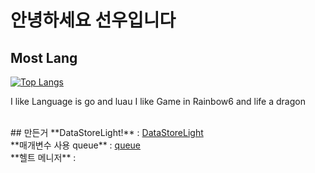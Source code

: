 # 안녕하세요 선우입니다



## Most Lang 
[![Top Langs](https://github-readme-stats.vercel.app/api/top-langs/?username=kimpure&langs_count=6&layout=compact&theme=dark)](https://github.com/kimpure/kimpure)

I like Language is go and luau
I like Game in Rainbow6 and life a dragon
 
<br>
## 만든거 
**DataStoreLight!** : <a href="https://github.com">DataStoreLight</a> <br>
**매개변수 사용 queue** : <a href="https://github.com/CavefulGames/kitty/tree/main/kit/queue">queue</a>
<br>
**헬트 메니저** : <a href="[Ahttps://github.com/kimpure/health menage](https://github.com/kimpure/healthmanager)>healthmeneget</a>
